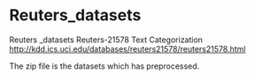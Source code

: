 # Reuters_datasets
Reuters _datasets
Reuters-21578 Text Categorization
http://kdd.ics.uci.edu/databases/reuters21578/reuters21578.html


The zip file is the datasets which has preprocessed.
